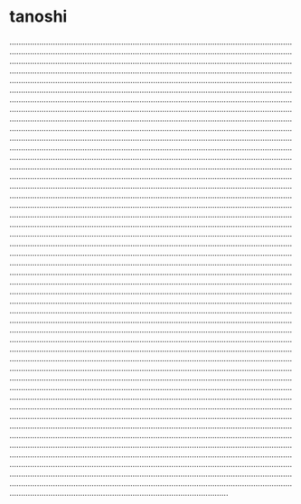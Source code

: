 # tanoshi
....................................................................................................................................................................................................................................................................................................................................................................................................................................................................................................................................................................................................................................................................................................................................................................................................................................................................................................................................................................................................................................................................................................................................................................................................................................................................................................................................................................................................................................................................................................................................................................................................................................................................................................................................................................................................................................................................................................................................................................................................................................................................................................................................................................................................................................................................................................................................................................................................................................................................................................................................................................................................................................................................................................................................................................................................................................................................................................................................................................................................................................................................................................................................................................................................................................................................................................................................................................................................................................................................................................................................................................................................................................................................................................................................................................................................................................................................................................................................................................................................................................................................................................................................................................................................................................................................................................................................................................................................................................................................................................................................................................................................................................................................................................................................................................................................................................................................................................................................................................................................................................................................................................................................................................................................................................................................................................................................................................................................................................................................................................................................................................................................................................................................................................................................................................................................................................................................................................................................................................................................................................................................................................................................................................